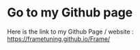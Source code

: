 # Go to my Github page
Here is the link to my Github Page / website : https://frametuning.github.io/Frame/
